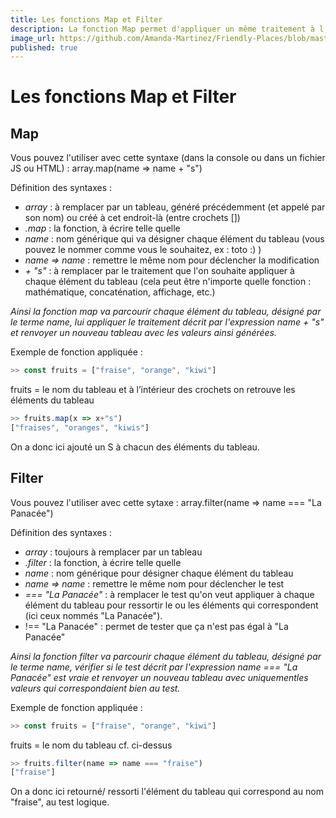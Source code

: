 ```yaml
---
title: Les fonctions Map et Filter
description: La fonction Map permet d'appliquer un même traitement à l'ensemble des données d'un tableau et Filter permet de filtrer ces données.
image_url: https://github.com/Amanda-Martinez/Friendly-Places/blob/master/fiches/img/tableaux-objets.jpg?raw=true
published: true
---
```

# Les fonctions Map et Filter

## Map
Vous pouvez l'utiliser avec cette syntaxe (dans la console ou dans un fichier JS ou HTML) : 
array.map(name => name + "s")

Définition des syntaxes : 
- _array_ : à remplacer par un tableau, généré précédemment (et appelé par son nom) ou créé à cet endroit-là (entre crochets [])
- _.map_ : la fonction, à écrire telle quelle
- _name_ : nom générique qui va désigner chaque élément du tableau (vous pouvez le nommer comme vous le souhaitez, ex : toto :) )
- _name => name_ : remettre le même nom pour déclencher la modification 
- _+ "s"_ : à remplacer par le traitement que l'on souhaite appliquer à chaque élément du tableau (cela peut être n'importe quelle fonction : mathématique, concaténation, affichage, etc.)

*Ainsi la fonction _map_ va parcourir chaque élément du tableau, désigné par le terme _name_, lui appliquer le traitement décrit par l'expression _name + "s"_ et renvoyer un nouveau tableau avec les valeurs ainsi générées.*

Exemple de fonction appliquée : 
```javascript
>> const fruits = ["fraise", "orange", "kiwi"]
```
fruits = le nom du tableau et à l’intérieur des crochets on retrouve les éléments du tableau

```javascript
>> fruits.map(x => x+"s")
["fraises", "oranges", "kiwis"]
```

On a donc ici ajouté un S à chacun des éléments du tableau.

## Filter
Vous pouvez l'utiliser avec cette sytaxe : 
array.filter(name => name === "La Panacée")

Définition des syntaxes : 
- _array_ : toujours à remplacer par un tableau
- _.filter_ : la fonction, à écrire telle quelle
- _name_ : nom générique pour désigner chaque élément du tableau
- _name => name_ : remettre le même nom pour déclencher le test 
- _=== "La Panacée"_ : à remplacer le test qu'on veut appliquer à chaque élément du tableau pour ressortir le ou les éléments qui correspondent (ici ceux nommés "La Panacée"). 
- !== "La Panacée" : permet de tester que ça n'est pas égal à "La Panacée"

*Ainsi la fonction _filter_ va parcourir chaque élément du tableau, désigné par le terme _name_, vérifier si le test décrit par l'expression _name === "La Panacée"_ est vraie et renvoyer un nouveau tableau avec uniquementles valeurs qui correspondaient bien au test.*

Exemple de fonction appliquée : 
```javascript
>> const fruits = ["fraise", "orange", "kiwi"]
```
fruits = le nom du tableau cf. ci-dessus

```javascript
>> fruits.filter(name => name === "fraise")
["fraise"]
```

On a donc ici retourné/ ressorti l'élément du tableau qui correspond au nom "fraise", au test logique.
